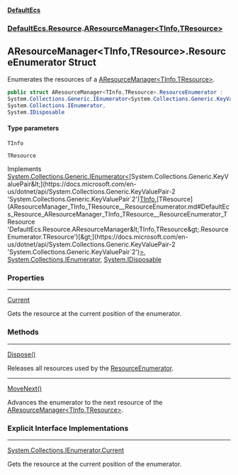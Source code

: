 #### [DefaultEcs](index.md 'index')
### [DefaultEcs.Resource](index.md#DefaultEcs_Resource 'DefaultEcs.Resource').[AResourceManager&lt;TInfo,TResource&gt;](AResourceManager_TInfo_TResource_.md 'DefaultEcs.Resource.AResourceManager&lt;TInfo,TResource&gt;')
## AResourceManager&lt;TInfo,TResource&gt;.ResourceEnumerator Struct
Enumerates the resources of a [AResourceManager&lt;TInfo,TResource&gt;](AResourceManager_TInfo_TResource_.md 'DefaultEcs.Resource.AResourceManager&lt;TInfo,TResource&gt;').  
```csharp
public struct AResourceManager<TInfo,TResource>.ResourceEnumerator :
System.Collections.Generic.IEnumerator<System.Collections.Generic.KeyValuePair<TInfo, TResource>>,
System.Collections.IEnumerator,
System.IDisposable
```
#### Type parameters
<a name='DefaultEcs_Resource_AResourceManager_TInfo_TResource__ResourceEnumerator_TInfo'></a>
`TInfo`  
  
<a name='DefaultEcs_Resource_AResourceManager_TInfo_TResource__ResourceEnumerator_TResource'></a>
`TResource`  
  

Implements [System.Collections.Generic.IEnumerator&lt;](https://docs.microsoft.com/en-us/dotnet/api/System.Collections.Generic.IEnumerator-1 'System.Collections.Generic.IEnumerator`1')[System.Collections.Generic.KeyValuePair&lt;](https://docs.microsoft.com/en-us/dotnet/api/System.Collections.Generic.KeyValuePair-2 'System.Collections.Generic.KeyValuePair`2')[TInfo](AResourceManager_TInfo_TResource__ResourceEnumerator.md#DefaultEcs_Resource_AResourceManager_TInfo_TResource__ResourceEnumerator_TInfo 'DefaultEcs.Resource.AResourceManager&lt;TInfo,TResource&gt;.ResourceEnumerator.TInfo')[,](https://docs.microsoft.com/en-us/dotnet/api/System.Collections.Generic.KeyValuePair-2 'System.Collections.Generic.KeyValuePair`2')[TResource](AResourceManager_TInfo_TResource__ResourceEnumerator.md#DefaultEcs_Resource_AResourceManager_TInfo_TResource__ResourceEnumerator_TResource 'DefaultEcs.Resource.AResourceManager&lt;TInfo,TResource&gt;.ResourceEnumerator.TResource')[&gt;](https://docs.microsoft.com/en-us/dotnet/api/System.Collections.Generic.KeyValuePair-2 'System.Collections.Generic.KeyValuePair`2')[&gt;](https://docs.microsoft.com/en-us/dotnet/api/System.Collections.Generic.IEnumerator-1 'System.Collections.Generic.IEnumerator`1'), [System.Collections.IEnumerator](https://docs.microsoft.com/en-us/dotnet/api/System.Collections.IEnumerator 'System.Collections.IEnumerator'), [System.IDisposable](https://docs.microsoft.com/en-us/dotnet/api/System.IDisposable 'System.IDisposable')  
### Properties

***
[Current](AResourceManager_TInfo_TResource__ResourceEnumerator_Current.md 'DefaultEcs.Resource.AResourceManager&lt;TInfo,TResource&gt;.ResourceEnumerator.Current')

Gets the resource at the current position of the enumerator.  
### Methods

***
[Dispose()](AResourceManager_TInfo_TResource__ResourceEnumerator_Dispose().md 'DefaultEcs.Resource.AResourceManager&lt;TInfo,TResource&gt;.ResourceEnumerator.Dispose()')

Releases all resources used by the [ResourceEnumerator](AResourceManager_TInfo_TResource__ResourceEnumerator.md 'DefaultEcs.Resource.AResourceManager&lt;TInfo,TResource&gt;.ResourceEnumerator').  

***
[MoveNext()](AResourceManager_TInfo_TResource__ResourceEnumerator_MoveNext().md 'DefaultEcs.Resource.AResourceManager&lt;TInfo,TResource&gt;.ResourceEnumerator.MoveNext()')

Advances the enumerator to the next resource of the [AResourceManager&lt;TInfo,TResource&gt;](AResourceManager_TInfo_TResource_.md 'DefaultEcs.Resource.AResourceManager&lt;TInfo,TResource&gt;').
### Explicit Interface Implementations

***
[System.Collections.IEnumerator.Current](AResourceManager_TInfo_TResource__ResourceEnumerator_System_Collections_IEnumerator_Current.md 'DefaultEcs.Resource.AResourceManager&lt;TInfo,TResource&gt;.ResourceEnumerator.System.Collections.IEnumerator.Current')

Gets the resource at the current position of the enumerator.  
